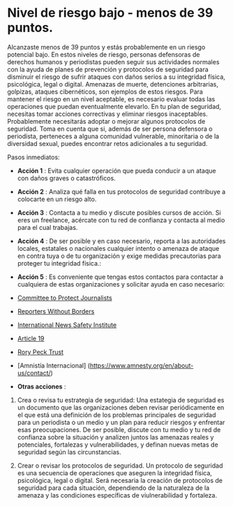 # Nivel de riesgo bajo - menos de 39 puntos. 

Alcanzaste menos de 39 puntos y estás probablemente en un riesgo potencial bajo. 
En estos niveles de riesgo, personas defensoras de derechos humanos y periodistas pueden seguir sus actividades normales con la ayuda de planes de prevención y protocolos de seguridad para disminuir el riesgo de sufrir ataques con daños serios a su integridad física, psicológica, legal o digital. 
Amenazas de muerte, detenciones arbitrarias, golpizas, ataques cibernéticos, son ejemplos de estos riesgos. 
Para mantener el riesgo en un nivel aceptable, es necesario evaluar todas las operaciones que puedan eventualmente elevarlo. 
En tu plan de seguridad, necesitas tomar acciones correctivas y eliminar riesgos inaceptables. 
Probablemente necesitarás adoptar o mejorar algunos protocolos de seguridad.
Toma en cuenta que si, además de ser persona defensora o periodista, perteneces a alguna comunidad vulnerable, minoritaria o de la diversidad sexual, puedes encontrar retos adicionales a tu seguridad.

Pasos inmediatos:

- **Acción 1** : Evita cualquier operación que pueda conducir a un ataque con daños graves o catastróficos.

- **Acción 2** : Analiza qué falla en tus protocolos de seguridad contribuye a colocarte en un riesgo alto.

- **Acción 3** : Contacta a tu medio y discute posibles cursos de acción. Si eres un freelance, acércate con tu red de confianza y contacta al medio para el cual trabajas.

- **Acción 4** : De ser posible y en caso necesario, reporta a las autoridades locales, estatales o nacionales cualquier intento o amenaza de ataque en contra tuya o de tu organización y exige medidas precautorias para proteger tu integridad física.:

- **Acción 5** : Es conveniente que tengas estos contactos para contactar a cualquiera de estas organizaciones y solicitar ayuda en caso necesario:

 - [Committee to Protect Journalists](https://www.cpj.org/campaigns/assistance/how-to-get-help.php)

 - [Reporters Without Borders](http://en.rsf.org/a-hotline-for-journalists-in-17-04-2007,21749.html)

 - [International News Safety Institute](http://www.newssafety.org/contact/)

 - [Article 19](http://www.article19.org/pages/en/contact-us.html)

 - [Rory Peck Trust](https://rorypecktrust.org/Contact)
 
  - [Amnistía Internacional] (https://www.amnesty.org/en/about-us/contact/)



- **Otras acciones** :
 
 1.  Crea o revisa tu estrategia de seguridad: Una estategia de seguridad es un documento que las organizaciones deben revisar periódicamente en el que está una definición de los problemas principales de seguridad para un periodista o un medio y un plan para reducir riesgos y enfrentar esas preocupaciones. De ser posible, discute con tu medio y tu red de confianza sobre la situación y analizen juntos las amenazas reales y potenciales, fortalezas y vulnerabilidades, y definan nuevas metas de seguridad según las circunstancias.
 
 2.  Crear o revisar los protocolos de seguridad. Un protocolo de seguridad es una secuencia de operaciones que aseguren la integridad física, psicológica, legal o digital. Será necesaria la creación de protocolos de seguridad para cada situación, dependiendo de la naturaleza de la amenaza y las condiciones específicas de viulnerabilidad y fortaleza.
